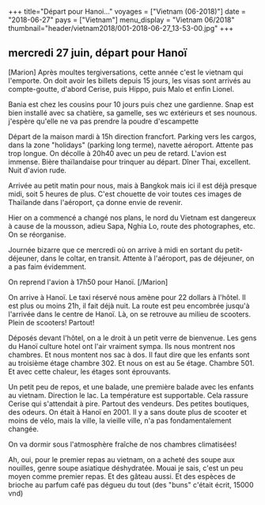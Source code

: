 +++
title="Départ pour Hanoi..."
voyages = ["Vietnam (06-2018)"]
date = "2018-06-27"
pays = ["Vietnam"]
menu_display = "Vietnam 06/2018"
thumbnail="header/vietnam2018/001-2018-06-27_13-53-00.jpg"
+++

##  mercredi 27 juin, départ pour Hanoï

[Marion]
Après moultes tergiversations, cette année c'est le vietnam qui l'emporte. On doit avoir les billets depuis 15 jours, les visas sont arrivés au compte-goutte, d'abord Cerise, puis Hippo, puis Malo et enfin Lionel.

Bania est chez les cousins pour 10 jours puis chez une gardienne. Snap est bien installé avec sa chatière, sa gamelle, ses wc extérieurs et ses nounous. j'espère qu'elle ne va pas prendre la poudre d'escampette

Départ de la maison mardi à 15h direction francfort. Parking vers les cargos, dans la zone "holidays" (parking long terme), navette aéroport. Attente pas trop longue.
On décolle à 20h40 avec un peu de retard. L'avion est immense. Bière thaïlandaise pour trinquer au départ. Dîner Thai, excellent.
Nuit d'avion rude. 

Arrivée au petit matin pour nous, mais à Bangkok mais ici il est déjà presque midi, soit 5 heures de plus. C'est chouette de voir toutes ces images de Thaïlande dans l'aéroport, ça donne envie de revenir. 

Hier on a commencé a changé nos plans, le nord du Vietnam est dangereux à cause de la mousson, adieu Sapa, Nghia Lo, route des photographes, etc. On se réorganise. 

Journée bizarre que ce mercredi où on arrive à midi en sortant du petit-déjeuner, dans le coltar, en transit. Attente à l'aéroport, pas de déjeuner, on a pas faim évidemment. 

On reprend l'avion à 17h50 pour Hanoï.
[/Marion]

On arrive à Hanoï. Le taxi réservé nous amène pour 22 dollars à l'hôtel. Il est plus ou moins 21h, il fait déjà nuit. La route est peu encombrée jusqu'à l'arrivée dans le centre de Hanoï. 
Là, on se retrouve au milieu de scooters. Plein de scooters! Partout!

Déposés devant l'hôtel, on a le droit à un petit verre de bienvenue. Les gens du Hanoï culture hotel ont l'air vraiment sympa. Ils nous montrent nos chambres. Et nous montent nos sac à dos. Il faut dire que les enfants sont au troisième étage chambre 302. Et nous on est au 5e étage. Chambre 501. Et avec cette chaleur, les étages sont éprouvants.

Un petit peu de repos, et une balade, une première balade avec les enfants au vietnam. Direction le lac. La température est supportable. Cela rassure Cerise qui s'attendait à pire. Partout des vendeurs. Des petites boutiques, des odeurs. On était à Hanoï en 2001. Il y a sans doute plus de scooter et moins de vélo, mais la ville, la vieille ville, n'a pas fondamentalement changée.

On va dormir sous l'atmosphère fraîche de nos chambres climatisées!

Ah, oui, pour le premier repas au vietnam, on a acheté des soupe aux nouilles, genre soupe asiatique déshydratée. Mouai je sais, c'est un peu moyen comme premier repas. Et des gâteau aussi. Et des espèces de brioche au parfum café pas dégueu du tout (des "buns" c'était écrit, 15000 vnd)








